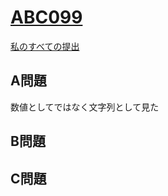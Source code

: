 # [ABC099](https://beta.atcoder.jp/contests/abc099)  
[私のすべての提出](https://beta.atcoder.jp/contests/abc099/submissions?f.Task=&f.Language=&f.Status=&f.User=tokizo)  
  
## A問題  
数値としてではなく文字列として見た  
  
## B問題  

## C問題  
